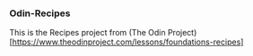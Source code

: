 ### Odin-Recipes


This is the Recipes project from (The Odin Project)[https://www.theodinproject.com/lessons/foundations-recipes]